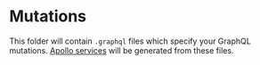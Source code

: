# Mutations

This folder will contain `.graphql` files which specify your GraphQL mutations. [Apollo services](https://www.apollographql.com/docs/angular/basics/services/) will be generated from these files.